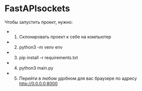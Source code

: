 # FastAPIsockets

Чтобы запустить проект, нужно:
* 1. Склонировать проект к себе на компьютер
* 2. python3 -m venv env
* 3. pip install -r requirements.txt
* 4. python3 main.py
* 5. Перейти в любом удобном для вас браузере по адресу http://0.0.0.0:8000
